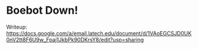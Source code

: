 # Boebot Down!

Writeup: https://docs.google.com/a/email.latech.edu/document/d/1VAoEGCSJD0UK0nV2tt8F6U9w_Fpaj1JkbPk90DKrsY8/edit?usp=sharing
